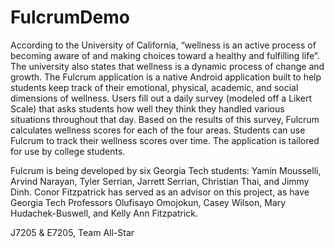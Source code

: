 # FulcrumDemo

According to the University of California, “wellness is an active process of becoming aware of and making choices toward a healthy and fulfilling life”.  The university also states that wellness is a dynamic process of change and growth. The Fulcrum application is a native Android application built to help students keep track of their emotional, physical, academic, and social dimensions of wellness. Users fill out a daily survey (modeled off a Likert Scale) that asks students how well they think they handled various situations throughout that day. Based on the results of this survey, Fulcrum calculates wellness scores for each of the four areas. Students can use Fulcrum to track their wellness scores over time. The application is tailored for use by college students.

Fulcrum is being developed by six Georgia Tech students: Yamin Mousselli, Arvind Narayan, Tyler Serrian, Jarrett Serrian, Christian Thai, and Jimmy Dinh. Conor Fitzpatrick has served as an advisor on this project, as have Georgia Tech Professors Olufisayo Omojokun, Casey Wilson, Mary Hudachek-Buswell, and Kelly Ann Fitzpatrick.

J7205 & E7205, Team All-Star
